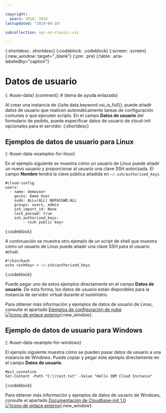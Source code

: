 ```yaml
---

copyright:
  years: 2018, 2019
lastupdated: "2019-04-16"

subcollection: vpc-on-classic-vsi

---
```


{:shortdesc: .shortdesc}
{:codeblock: .codeblock}
{:screen: .screen}
{:new_window: target="_blank"}
{:pre: .pre}
{:table: .aria-labeledby="caption"}

# Datos de usuario
{: #user-data}
[comment]: # (tema de ayuda enlazado)

Al crear una instancia de {{site.data.keyword.vsi_is_full}}, puede añadir datos de usuario que realicen automáticamente tareas de configuración comunes o que ejecuten scripts. En el campo **Datos de usuario** del formulario de pedido, puede especificar datos de usuario de cloud-init opcionales para el servidor.
{:shortdesc}

## Ejemplos de datos de usuario para Linux 
{: #user-data-examples-for-linux}

En el ejemplo siguiente se muestra cómo un usuario de Linux puede añadir un nuevo usuario y proporcionar al usuario una clave SSH autorizada. El campo **Nombre** tendrá la clave pública añadida en `~/.ssh/authorized_keys`. 

```
#cloud-config
users:
  - name: demouser
    gecos: Demo User
    sudo: ALL=(ALL) NOPASSWD:ALL
    groups: users, admin
    ssh_import_id: None
    lock_passwd: true
    ssh_authorized_keys:
        - <ssh public key>
```
{:codeblock}

A continuación se muestra otro ejemplo de un script de shell que muestra cómo un usuario de Linux puede añadir una clave SSH para el usuario actual.

```
#!/bin/bash
echo <sshKey> > ~/.ssh/authorized_keys
```
{:codeblock}

Puede pegar uno de estos ejemplos directamente en el campo **Datos de usuario**. De esta forma, los datos de usuario están disponibles para la instancia de servidor virtual durante el suministro. 

Para obtener más información y ejemplos de datos de usuario de Linux, consulte el apartado [Ejemplos de configuración de nube ![Icono de enlace externo](../icons/launch-glyph.svg "Icono de enlace externo")](https://cloudinit.readthedocs.io/en/18.5/topics/examples.html){:new_window}.

## Ejemplo de datos de usuario para Windows
{: #user-data-example-for-windows}

El ejemplo siguiente muestra cómo se pueden pasar datos de usuario a una instancia de Windows. Puede copiar y pegar este ejemplo directamente en el campo **Datos de usuario**.

```
#ps1_sysnative
Set-Content -Path "C:\\test.txt" -Value "Hello IBM Cloud Instance"
```
{:codeblock}

Para obtener más información y ejemplos de datos de usuario de Windows, consulte el apartado [Documentación de Cloudbase-init 1.0 ![Icono de enlace externo](../icons/launch-glyph.svg "Icono de enlace externo")](https://cloudbase-init.readthedocs.io/en/latest/userdata.html){:new_window}.
